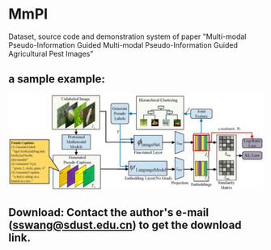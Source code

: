 # MmPI
Dataset, source code and demonstration system of paper "Multi-modal Pseudo-Information Guided Multi-modal Pseudo-Information Guided Agricultural Pest Images"
## a sample example:
![example](figure3.jpg)
## Download: Contact the author's e-mail (sswang@sdust.edu.cn) to get the download link.
